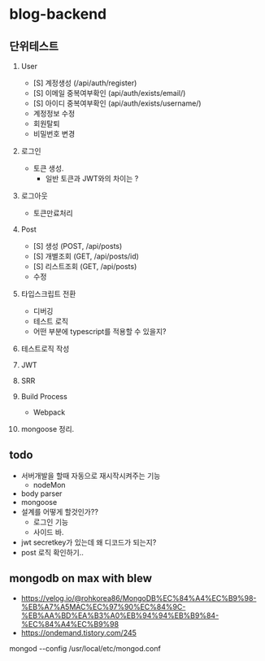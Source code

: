 # blog-backend


## 단위테스트
1. User
    - [S] 계정생성 (/api/auth/register)
    - [S] 이메일 중복여부확인 (api/auth/exists/email/)
    - [S] 아이디 중복여부확인 (api/auth/exists/username/)
    - 계정정보 수정
    - 회원탈퇴
    - 비밀번호 변경

2. 로그인
    - 토큰 생성.
        - 일반 토큰과 JWT와의 차이는 ?
3. 로그아웃
    - 토큰만료처리

4. Post
    - [S] 생성 (POST, /api/posts)
    - [S] 개별조회 (GET, /api/posts/id)
    - [S] 리스트조회 (GET, /api/posts)
    - 수정



1. 타입스크립트 전환
    - 디버깅
    - 테스트 로직
    - 어떤 부분에 typescript를 적용할 수 있을지?
2. 테스트로직 작성
3. JWT
4. SRR
5. Build Process 
    - Webpack
6. mongoose 정리.


## todo
- 서버개발을 할때 자동으로 재시작시켜주는 기능
    - nodeMon
- body parser
- mongoose
- 설계를 어떻게 할것인가??
    - 로그인 기능
    - 사이드 바.
- jwt secretkey가 있는데 왜 디코드가 되는지?
- post 로직 확인하기..

## mongodb on max with blew
- https://velog.io/@rohkorea86/MongoDB%EC%84%A4%EC%B9%98-%EB%A7%A5MAC%EC%97%90%EC%84%9C-%EB%AA%BD%EA%B3%A0%EB%94%94%EB%B9%84-%EC%84%A4%EC%B9%98
- https://ondemand.tistory.com/245





mongod --config /usr/local/etc/mongod.conf